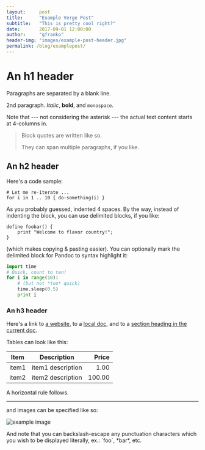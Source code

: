```yaml
---
layout:     post
title:      "Example Verge Post"
subtitle:   "This is pretty cool right?"
date:       2017-09-01 12:00:00
author:     "gfranko"
header-img: "images/example-post-header.jpg"
permalink: /blog/examplepost/
---
```


An h1 header
============

Paragraphs are separated by a blank line.

2nd paragraph. *Italic*, **bold**, and `monospace`.

Note that --- not considering the asterisk --- the actual text
content starts at 4-columns in.

> Block quotes are
> written like so.
>
> They can span multiple paragraphs,
> if you like.



An h2 header
------------

Here's a code sample:

    # Let me re-iterate ...
    for i in 1 .. 10 { do-something(i) }

As you probably guessed, indented 4 spaces. By the way, instead of
indenting the block, you can use delimited blocks, if you like:

~~~
define foobar() {
    print "Welcome to flavor country!";
}
~~~

(which makes copying & pasting easier). You can optionally mark the
delimited block for Pandoc to syntax highlight it:

~~~python
import time
# Quick, count to ten!
for i in range(10):
    # (but not *too* quick)
    time.sleep(0.5)
    print i
~~~



### An h3 header ###

Here's a link to [a website](http://foo.bar), to a [local
doc](local-doc.html), and to a [section heading in the current
doc](#an-h2-header).

Tables can look like this:

| Item | Description | Price |
| --- | --- | ---: |
| item1 | item1 description | 1.00 |
| item2 | item2 description | 100.00 |

A horizontal rule follows.

***

and images can be specified like so:

![example image]({{site.baseUrl}}/images/example-post-header.jpg "An exemplary image")

And note that you can backslash-escape any punctuation characters
which you wish to be displayed literally, ex.: \`foo\`, \*bar\*, etc.